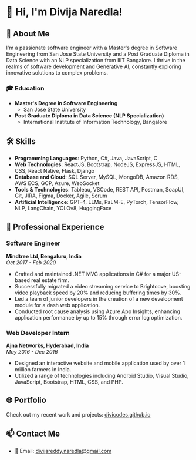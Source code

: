 
# 👋 Hi, I'm Divija Naredla!

## 🚀 About Me

I'm a passionate software engineer with a Master's degree in Software Engineering from San Jose State University and a Post Graduate Diploma in Data Science with an NLP specialization from IIIT Bangalore. I thrive in the realms of software development and Generative AI, constantly exploring innovative solutions to complex problems.

### 🎓 Education
- **Master's Degree in Software Engineering**
  - San Jose State University
- **Post Graduate Diploma in Data Science (NLP Specialization)**
  - International Institute of Information Technology, Bangalore

## 🛠 Skills

- **Programming Languages**: Python, C#, Java, JavaScript, C
- **Web Technologies**: ReactJS, Bootstrap, NodeJS, ExpressJS, HTML, CSS, React Native, Flask, Django
- **Database and Cloud**: SQL Server, MySQL, MongoDB, Amazon RDS, AWS ECS, GCP, Azure, WebSocket
- **Tools & Technologies**: Tableau, VSCode, REST API, Postman, SoapUI, Git, JIRA, Figma, Docker, Agile, Scrum
- **Artificial Intelligence**: GPT-4, LLMs, PaLM-E, PyTorch, TensorFlow, NLP, LangChain, YOLOv8, HuggingFace

## 🌟 Professional Experience

### Software Engineer
**Mindtree Ltd, Bengaluru, India**  
*Oct 2017 - Feb 2020*
- Crafted and maintained .NET MVC applications in C# for a major US-based real estate firm.
- Successfully migrated a video streaming service to Brightcove, boosting video playback speed by 20% and reducing buffering times by 30%.
- Led a team of junior developers in the creation of a new development module for a dash web application.
- Conducted root cause analysis using Azure App Insights, enhancing application performance by up to 15% through error log optimization.

### Web Developer Intern
**Ajna Networks, Hyderabad, India**  
*May 2016 - Dec 2016*
- Designed an interactive website and mobile application used by over 1 million farmers in India.
- Utilized a range of technologies including Android Studio, Visual Studio, JavaScript, Bootstrap, HTML, CSS, and PHP.
## 🌐 Portfolio

Check out my recent work and projects:
[divicodes.github.io](https://divicodes.github.io/)

## 📫 Contact Me

- 📧 Email: [divijareddy.naredla@gmail.com](mailto:divijareddy.naredla@gmail.com) 





